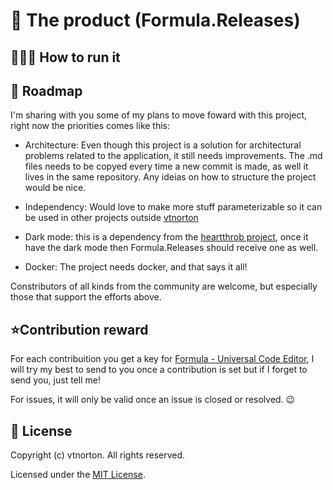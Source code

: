# 📰 The product (Formula.Releases)

## 👨🏻‍💻 How to run it

## 🔮 Roadmap

I'm sharing with you some of my plans to move foward with this project, right now the priorities comes like this:

* Architecture: Even though this project is a solution for architectural problems related to the application, it still needs improvements. The .md files needs to be copyed every time a new commit is made, as well it lives in the same repository. Any ideias on how to structure the project would be nice.

* Independency: Would love to make more stuff parameterizable so it can be used in other projects outside [vtnorton](https://vtnorton.com)

* Dark mode: this is a dependency from the [heartthrob project](https://github.com/vtnorton/heartthrob), once it have the dark mode then Formula.Releases should receive one as well.

* Docker: The project needs docker, and that says it all!

Constributors of all kinds from the community are welcome, but especially those that support the efforts above.


## ⭐Contribution reward

For each contribuition you get a key for [Formula - Universal Code Editor](https://www.microsoft.com/en-us/p/formula-universal-code-editor/9nblggh4wb6b), I will try my best to send to you once a contribution is set but if I forget to send you, just tell me!

For issues, it will only be valid once an issue is closed or resolved. 😉

## 📃 License

Copyright (c) vtnorton. All rights reserved.

Licensed under the [MIT License](https://github.com/vtnorton/Formula.Releases/blob/master/LICENSE).
